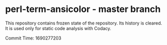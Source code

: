 # perl-term-ansicolor - master branch

This repository contains frozen state of the repository.
Its history is cleared. It is used only for static code
analysis with Codacy.

Commit Time: 1690277203